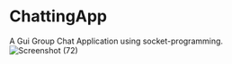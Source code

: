 # ChattingApp
A Gui Group Chat Application using socket-programming.
![Screenshot (72)](https://user-images.githubusercontent.com/76910737/203131599-96701bd4-95fc-423a-9b13-02b1f35a4b60.png)
